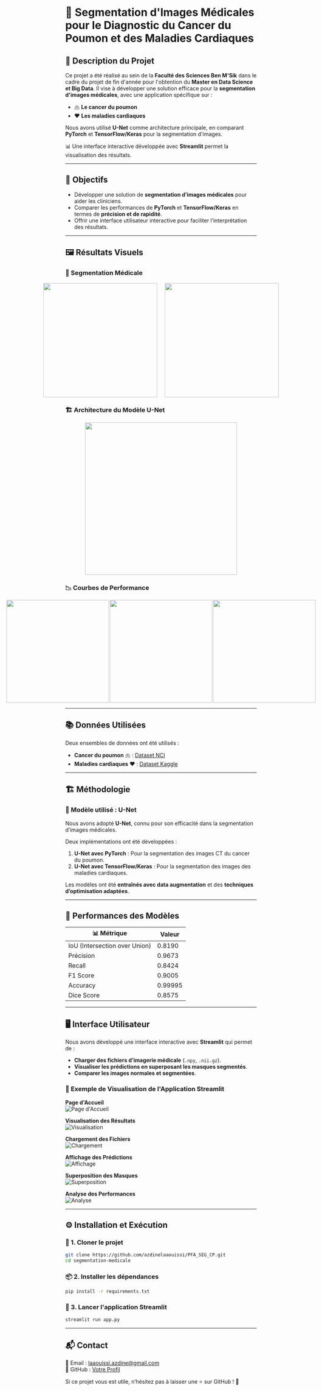 # 🏥 Segmentation d'Images Médicales pour le Diagnostic du Cancer du Poumon et des Maladies Cardiaques

## 📌 Description du Projet
Ce projet a été réalisé au sein de la **Faculté des Sciences Ben M'Sik** dans le cadre du projet de fin d'année pour l'obtention du **Master en Data Science et Big Data**. Il vise à développer une solution efficace pour la **segmentation d'images médicales**, avec une application spécifique sur :
- 🫁 **Le cancer du poumon**  
- ❤️ **Les maladies cardiaques**  

Nous avons utilisé **U-Net** comme architecture principale, en comparant **PyTorch** et **TensorFlow/Keras** pour la segmentation d'images.  

📊 Une interface interactive développée avec **Streamlit** permet la visualisation des résultats.

---

## 🚀 Objectifs
- Développer une solution de **segmentation d’images médicales** pour aider les cliniciens.  
- Comparer les performances de **PyTorch** et **TensorFlow/Keras** en termes de **précision et de rapidité**.  
- Offrir une interface utilisateur interactive pour faciliter l’interprétation des résultats.  

---

## 🖼️ Résultats Visuels
### 🔬 Segmentation Médicale
<div style="display: flex; justify-content: center; flex-direction: column; gap: 20px;">

<div style="display: flex; justify-content: center; gap: 20px;">
  <img src="./img/7.gif" width="300px">
  <img src="./img/10.gif" width="300px">
</div>
</div>

### 🏗️ Architecture du Modèle U-Net
<div style="text-align: center;">
  <img src="./u-net-architecture.png" width="400px">
</div>

### 📉 Courbes de Performance
<div style="display: flex; justify-content: center; flex-direction: column; gap: 2px;">
  <div style="display: flex; justify-content: center; gap: 2px;">
    <img src="./calibration_curve.png" width="270px">
    <img src="./precision_recall_curve.png" width="270px">
    <img src="./roc_curve.png" width="270px">
  </div>
</div>

---

## 📚 Données Utilisées
Deux ensembles de données ont été utilisés :

- **Cancer du poumon** 🫁 : [Dataset NCI](https://drive.google.com/drive/folders/1HqEgzS8BV2c7xYNrZdEAnrHk7osJJ--2)
- **Maladies cardiaques** ❤️ : [Dataset Kaggle](https://www.kaggle.com/datasets/nikhilroxtomar/ct-heart-segmentation)

---

## 🏗️ Méthodologie

### 🔹 Modèle utilisé : **U-Net**
Nous avons adopté **U-Net**, connu pour son efficacité dans la segmentation d’images médicales.

Deux implémentations ont été développées :
1. **U-Net avec PyTorch** : Pour la segmentation des images CT du cancer du poumon.  
2. **U-Net avec TensorFlow/Keras** : Pour la segmentation des images des maladies cardiaques.  

Les modèles ont été **entraînés avec data augmentation** et des **techniques d’optimisation adaptées**.

---

## 🎯 Performances des Modèles  

| 📊 **Métrique** | **Valeur** |
|--------------|--------|
| IoU (Intersection over Union) | 0.8190 |
| Précision | 0.9673 |
| Recall | 0.8424 |
| F1 Score | 0.9005 |
| Accuracy | 0.99995 |
| Dice Score | 0.8575 |

---

## 🖥️ Interface Utilisateur
Nous avons développé une interface interactive avec **Streamlit** qui permet de :
- **Charger des fichiers d’imagerie médicale** (`.npy`, `.nii.gz`).
- **Visualiser les prédictions en superposant les masques segmentés**.
- **Comparer les images normales et segmentées**.

### 📌 Exemple de Visualisation de l'Application Streamlit

**Page d'Accueil**  
![Page d'Accueil](./img/1.png)

**Visualisation des Résultats**  
![Visualisation](img/2.png)

**Chargement des Fichiers**  
![Chargement](img/3.png)

**Affichage des Prédictions**  
![Affichage](img/4.png)

**Superposition des Masques**  
![Superposition](img/5.png)

**Analyse des Performances**  
![Analyse](img/6.png)

---

## ⚙️ Installation et Exécution

### 🔽 1. Cloner le projet  
```bash
git clone https://github.com/azdinelaaouissi/PFA_SEG_CP.git
cd segmentation-medicale
```

### 📦 2. Installer les dépendances  
```bash
pip install -r requirements.txt
```

### 🚀 3. Lancer l'application Streamlit  
```bash
streamlit run app.py
```

---

## 📬 Contact  
📧 Email : laaouissi.azdine@gmail.com  
📌 GitHub : [Votre Profil](https://github.com/azdinelaaouissi)  

Si ce projet vous est utile, n’hésitez pas à laisser une ⭐ sur GitHub ! 🚀
